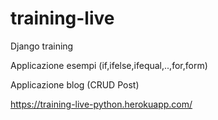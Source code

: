 # training-live
Django training

Applicazione esempi (if,ifelse,ifequal,..,for,form)

Applicazione blog (CRUD Post)

https://training-live-python.herokuapp.com/
